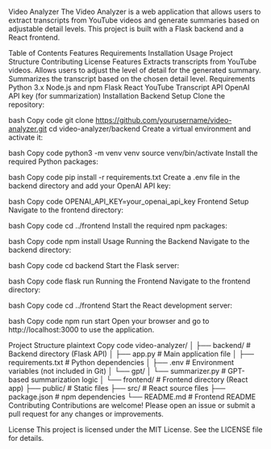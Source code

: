 Video Analyzer
The Video Analyzer is a web application that allows users to extract transcripts from YouTube videos and generate summaries based on adjustable detail levels. This project is built with a Flask backend and a React frontend.

Table of Contents
Features
Requirements
Installation
Usage
Project Structure
Contributing
License
Features
Extracts transcripts from YouTube videos.
Allows users to adjust the level of detail for the generated summary.
Summarizes the transcript based on the chosen detail level.
Requirements
Python 3.x
Node.js and npm
Flask
React
YouTube Transcript API
OpenAI API key (for summarization)
Installation
Backend Setup
Clone the repository:

bash
Copy code
git clone https://github.com/yourusername/video-analyzer.git
cd video-analyzer/backend
Create a virtual environment and activate it:

bash
Copy code
python3 -m venv venv
source venv/bin/activate
Install the required Python packages:

bash
Copy code
pip install -r requirements.txt
Create a .env file in the backend directory and add your OpenAI API key:

bash
Copy code
OPENAI_API_KEY=your_openai_api_key
Frontend Setup
Navigate to the frontend directory:

bash
Copy code
cd ../frontend
Install the required npm packages:

bash
Copy code
npm install
Usage
Running the Backend
Navigate to the backend directory:

bash
Copy code
cd backend
Start the Flask server:

bash
Copy code
flask run
Running the Frontend
Navigate to the frontend directory:

bash
Copy code
cd ../frontend
Start the React development server:

bash
Copy code
npm run start
Open your browser and go to http://localhost:3000 to use the application.

Project Structure
plaintext
Copy code
video-analyzer/
│
├── backend/                # Backend directory (Flask API)
│   ├── app.py              # Main application file
│   ├── requirements.txt    # Python dependencies
│   ├── .env                # Environment variables (not included in Git)
│   └── gpt/
│       └── summarizer.py   # GPT-based summarization logic
│
└── frontend/               # Frontend directory (React app)
    ├── public/             # Static files
    ├── src/                # React source files
    ├── package.json        # npm dependencies
    └── README.md           # Frontend README
Contributing
Contributions are welcome! Please open an issue or submit a pull request for any changes or improvements.

License
This project is licensed under the MIT License. See the LICENSE file for details.
